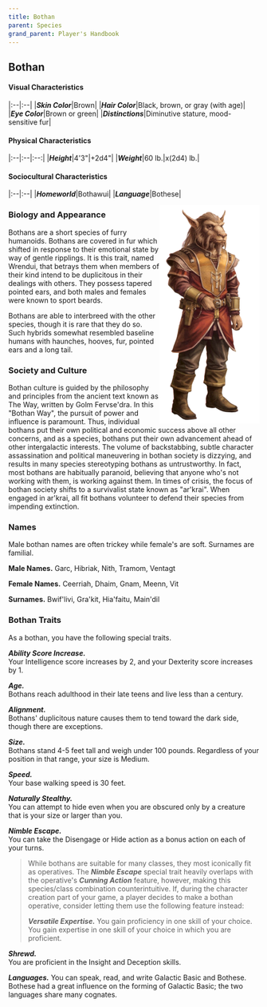 ```yaml
---
title: Bothan
parent: Species
grand_parent: Player's Handbook
---
```


## Bothan

#### Visual Characteristics

|:--|:--|
|***Skin Color***|Brown|
|***Hair Color***|Black, brown, or gray (with age)|
|***Eye Color***|Brown or green|
|***Distinctions***|Diminutive stature, mood-sensitive fur|

#### Physical Characteristics

|:--|:--|:--:|
|***Height***|4'3"|+2d4"|
|***Weight***|60 lb.|x(2d4) lb.|

#### Sociocultural Characteristics

|:--|:--|
|***Homeworld***|Bothawui|
|***Language***|Bothese|

<img src='../../../zzImages/Species/Both.png' style='float:right; float:top; width:200px;'>

### Biology and Appearance
Bothans are a short species of furry humanoids. Bothans are covered in fur which shifted in response to their emotional state by way of gentle ripplings. It is this trait, named Wrendui, that betrays them when members of their kind intend to be duplicitous in their dealings with others. They possess tapered pointed ears, and both males and females were known to sport beards. 

Bothans are able to interbreed with the other species, though it is rare that they do so. Such hybrids somewhat resembled baseline humans with haunches, hooves, fur, pointed ears and a long tail.

### Society and Culture
Bothan culture is guided by the philosophy and principles from the ancient text known as The Way, written by Golm Fervse'dra. In this "Bothan Way", the pursuit of power and influence is paramount. Thus, individual bothans put their own political and economic success above all other concerns, and as a species, bothans put their own advancement ahead of other intergalactic interests. The volume of backstabbing, subtle character assassination and political maneuvering in bothan society is dizzying, and results in many species stereotyping bothans as untrustworthy. In fact, most bothans are habitually paranoid, believing that anyone who's not working with them, is working against them. In times of crisis, the focus of bothan society shifts to a survivalist state known as "ar'krai". When engaged in ar'krai, all fit bothans volunteer to defend their species from impending extinction. 

### Names
Male bothan names are often trickey while female's are soft. Surnames are familial.

**Male Names.** Garc, Hibriak, Nith, Tramom, Ventagt 

**Female Names.** Ceerriah, Dhaim, Gnam, Meenn, Vit 

**Surnames.** Bwif'livi, Gra'kit, Hia'faitu, Main'dil

### Bothan Traits
As a bothan, you have the following special traits.

***Ability Score Increase.*** <br> Your Intelligence score increases by 2, and your Dexterity score increases by 1.

***Age.*** <br> Bothans reach adulthood in their late teens and live less than a century.

***Alignment.*** <br> Bothans' duplicitous nature causes them to tend toward the dark side, though there are exceptions.

***Size.*** <br> Bothans stand 4-5 feet tall and weigh under 100 pounds. Regardless of your position in that range, your size is Medium.

***Speed.*** <br> Your base walking speed is 30 feet.

***Naturally Stealthy.*** <br> You can attempt to hide even when you are obscured only by a creature that is your size or larger than you.

***Nimble Escape.*** <br>You can take the Disengage or Hide action as a bonus action on each of your turns.

> While bothans are suitable for many classes, they most iconically fit as operatives. The ***Nimble Escape*** special trait heavily overlaps with the operative's ***Cunning Action*** feature, however, making this species/class combination counterintuitive. If, during the character creation part of your game, a player decides to make a bothan operative, consider letting them use the following feature instead:
>
> ***Versatile Expertise.*** You gain proficiency in one skill of your choice. You gain expertise in one skill of your choice in which you are proficient.

***Shrewd.*** <br> You are proficient in the Insight and Deception skills.

***Languages.*** You can speak, read, and write Galactic Basic and Bothese. Bothese had a great influence on the forming of Galactic Basic; the two languages share many cognates.
